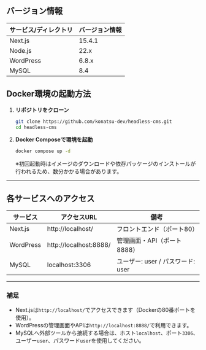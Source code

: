 
## バージョン情報

| サービス/ディレクトリ | バージョン情報         |
|----------------------|------------------------|
| Next.js              | 15.4.1                 |
| Node.js              | 22.x                   |
| WordPress            | 6.8.x                  |
| MySQL                | 8.4                    |

## Docker環境の起動方法

1. **リポジトリをクローン**
   ```bash
   git clone https://github.com/konatsu-dev/headless-cms.git
   cd headless-cms
   ```

2. **Docker Composeで環境を起動**
   ```bash
   docker compose up -d
   ```
   ※初回起動時はイメージのダウンロードや依存パッケージのインストールが行われるため、数分かかる場合があります。

---

## 各サービスへのアクセス

| サービス   | アクセスURL                | 備考                        |
|------------|---------------------------|-----------------------------|
| Next.js    | http://localhost/         | フロントエンド（ポート80）  |
| WordPress  | http://localhost:8888/    | 管理画面・API（ポート8888） |
| MySQL      | localhost:3306            | ユーザー: user / パスワード: user |

---

### 補足

- Next.jsは`http://localhost/`でアクセスできます（Dockerの80番ポートを使用）。
- WordPressの管理画面やAPIは`http://localhost:8888/`で利用できます。
- MySQLへ外部ツールから接続する場合は、ホスト`localhost`、ポート`3306`、ユーザー`user`、パスワード`user`を使用してください。

